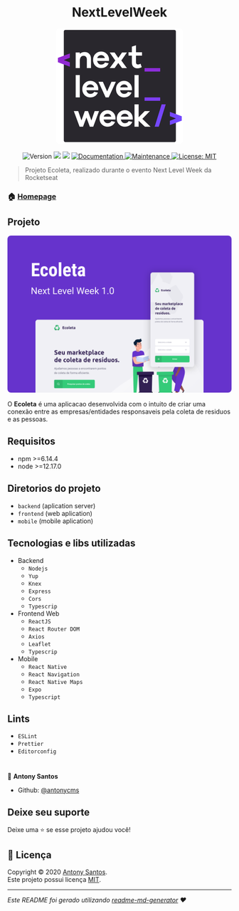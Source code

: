 <h1 align="center">NextLevelWeek</h1>

<div align="center">
  <img style="border-radius: 8px;" src="./assets/nlw-logo.png"/>
</div>

<p align="center">
  <img alt="Version" src="https://img.shields.io/badge/version-1.0.0-blue.svg?cacheSeconds=2592000" />
  <img src="https://img.shields.io/badge/npm-%3E%3D6.14.4-blue.svg" />
  <img src="https://img.shields.io/badge/node-%3E%3D12.17.0-blue.svg" />
  <a href="https://github.com/kefranabg/readme-md-generator#readme" target="_blank">
    <img alt="Documentation" src="https://img.shields.io/badge/documentation-yes-brightgreen.svg" />
  </a>
  <a href="https://github.com/kefranabg/readme-md-generator/graphs/commit-activity" target="_blank">
    <img alt="Maintenance" src="https://img.shields.io/badge/Maintained%3F-yes-green.svg" />
  </a>
  <a href="https://github.com/kefranabg/readme-md-generator/blob/master/LICENSE" target="_blank">
    <img alt="License: MIT" src="https://img.shields.io/github/license/antonycms/next-level-week-01" />
  </a>
</p>

> Projeto Ecoleta, realizado durante o evento Next Level Week da Rocketseat

### 🏠 [Homepage](https://github.com/antonycms/next-level-week-01)

## Projeto
<img style="border-radius: 8px;" src="./assets/capa.svg"/>

O **Ecoleta** é uma aplicacao desenvolvida com o intuito de criar uma conexão entre as empresas/entidades responsaveis pela coleta de residuos e as pessoas.

## Requisitos

- npm >=6.14.4
- node >=12.17.0

## Diretorios do projeto
 -  `backend` (aplication server)
 -  `frontend` (web aplication)
 -  `mobile` (mobile aplication)

## Tecnologias e libs utilizadas
* Backend
  - `Nodejs`
  - `Yup`
  - `Knex`
  - `Express`
  - `Cors`
  - `Typescrip`
* Frontend Web 
  - `ReactJS`
  - `React Router DOM`
  - `Axios`
  - `Leaflet`
  - `Typescrip`
* Mobile
  - `React Native`
  - `React Navigation`
  - `React Native Maps`
  - `Expo`
  - `Typescript`

## Lints
- `ESLint`
- `Prettier`
- `Editorconfig`


#

👤 **Antony Santos**

* Github: [@antonycms](https://github.com/antonycms)

## Deixe seu suporte

Deixe uma ⭐️ se esse projeto ajudou você!

## 📝 Licença

Copyright © 2020 [Antony Santos](https://github.com/antonycms).<br />
Este projeto possui licença [MIT](https://github.com/antonycms/next-level-week-01/blob/master/LICENSE).

***
_Este README foi gerado utilizando [readme-md-generator](https://github.com/kefranabg/readme-md-generator) ❤️_